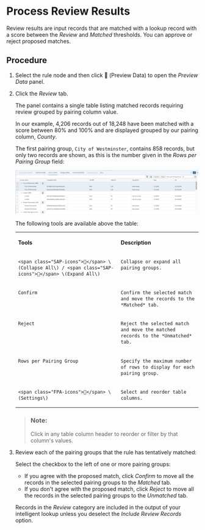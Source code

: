 <!-- loiodc05926d63674b45b55168d06858fdfa -->

<link rel="stylesheet" type="text/css" href="css/sap-icons.css"/>

# Process Review Results

Review results are input records that are matched with a lookup record with a score between the *Review* and *Matched* thresholds. You can approve or reject proposed matches.



## Procedure

1.  Select the rule node and then click <span class="FPA-icons"></span> \(Preview Data\) to open the *Preview Data* panel.

2.  Click the *Review* tab.

    The panel contains a single table listing matched records requiring review grouped by pairing column value.

    In our example, 4,206 records out of 18,248 have been matched with a score between 80% and 100% and are displayed grouped by our pairing column, *County*.

    The first pairing group, `City of Westminster`, contains 858 records, but only two records are shown, as this is the number given in the *Rows per Pairing Group* field:

    ![](images/IL_Results_-_Review_07f82ac.png)

    The following tools are available above the table:


    <table>
    <tr>
    <th valign="top">

    Tools


    
    </th>
    <th valign="top">

    Description


    
    </th>
    </tr>
    <tr>
    <td valign="top">
    
        <span class="SAP-icons"></span> \(Collapse All\) / <span class="SAP-icons"></span> \(Expand All\)


    
    </td>
    <td valign="top">
    
        Collapse or expand all pairing groups.


    
    </td>
    </tr>
    <tr>
    <td valign="top">
    
        Confirm


    
    </td>
    <td valign="top">
    
        Confirm the selected match and move the records to the *Matched* tab.


    
    </td>
    </tr>
    <tr>
    <td valign="top">
    
        Reject


    
    </td>
    <td valign="top">
    
        Reject the selected match and move the matched records to the *Unmatched* tab.


    
    </td>
    </tr>
    <tr>
    <td valign="top">
    
        Rows per Pairing Group


    
    </td>
    <td valign="top">
    
        Specify the maximum number of rows to display for each pairing group.


    
    </td>
    </tr>
    <tr>
    <td valign="top">
    
        <span class="FPA-icons"></span> \(Settings\)


    
    </td>
    <td valign="top">
    
        Select and reorder table columns.


    
    </td>
    </tr>
    </table>
    
    > ### Note:  
    > Click in any table column header to reorder or filter by that column's values.

3.  Review each of the pairing groups that the rule has tentatively matched:

    Select the checkbox to the left of one or more pairing groups:

    -   If you agree with the proposed match, click *Confirm* to move all the records in the selected pairing groups to the *Matched* tab.
    -   If you don't agree with the proposed match, click *Reject* to move all the records in the selected pairing groups to the *Unmatched* tab.

    Records in the *Review* category are included in the output of your intelligent lookup unless you deselect the *Include Review Records* option.



